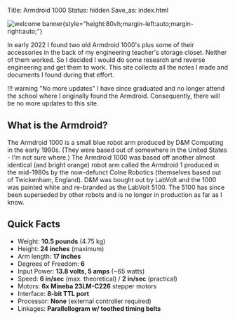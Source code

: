 Title: Armdroid 1000
Status: hidden
Save_as: index.html

![welcome banner](/armdroid/Arm_Welcome.png){style="height:80vh;margin-left:auto;margin-right:auto;"}

In early 2022 I found two old Armdroid 1000's plus some of their accessories in the back of my engineering teacher's storage closet. Neither of them worked. So I decided I would do some research and reverse engineering and get them to work. This site collects all the notes I made and documents I found during that effort.

!!! warning "No more updates"
    I have since graduated and no longer attend the school where I originally found the Armdroid. Consequently, there will be no more updates to this site.

## What is the Armdroid?

The Armdroid 1000 is a small blue robot arm produced by D&M Computing in the early 1990s. (They were based out of somewhere in the United States - I'm not sure where.) The Armdroid 1000 was based off another almost identical (and bright orange) robot arm called the Armdroid 1 produced in the mid-1980s by the now-defunct Colne Robotics (themselves based out of Twickenham, England). D&M was bought out by LabVolt and the 1000 was painted white and re-branded as the LabVolt 5100. The 5100 has since been superseded by other robots and is no longer in production as far as I know.

## Quick Facts

* Weight: **10.5 pounds** (4.75 kg)
* Height: **24 inches** (maximum)
* Arm length: **17 inches**
* Degrees of Freedom: **6**
* Input Power: **13.8 volts, 5 amps** (~65 watts)
* Speed: **6 in/sec** (max. theoretical) / **2 in/sec** (practical)
* Motors: **6x Mineba 23LM-C226** stepper motors
* Interface: **8-bit TTL port**
* Processor: **None** (external controller required)
* Linkages: **Parallellogram w/ toothed timing belts**
